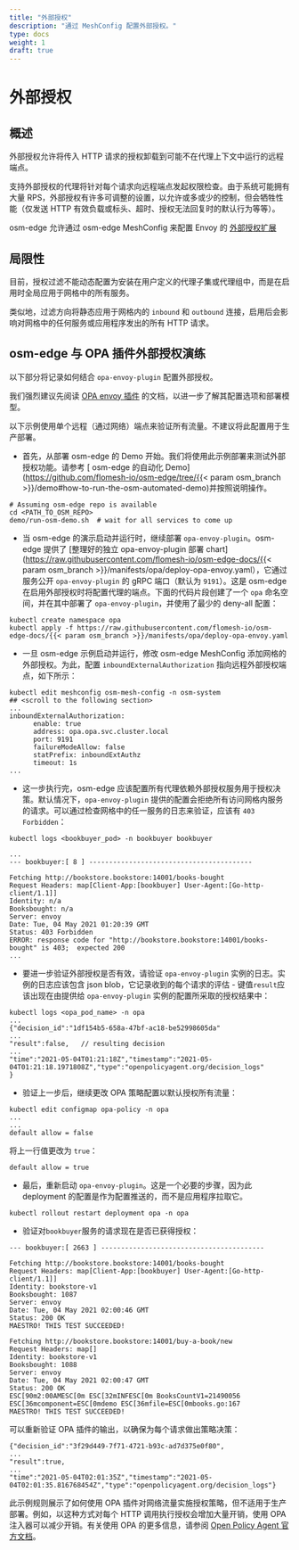 ```yaml
---
title: "外部授权"
description: "通过 MeshConfig 配置外部授权。"
type: docs
weight: 1
draft: true
---
```

# 外部授权

## 概述

外部授权允许将传入 HTTP 请求的授权卸载到可能不在代理上下文中运行的远程端点。

支持外部授权的代理将针对每个请求向远程端点发起权限检查。由于系统可能拥有大量 RPS，外部授权有许多可调整的设置，以允许或多或少的控制，但会牺牲性能（仅发送 HTTP 有效负载或标头、超时、授权无法回复时的默认行为等等）。

osm-edge 允许通过 osm-edge MeshConfig 来配置 Envoy 的 [外部授权扩展](https://www.envoyproxy.io/docs/envoy/latest/configuration/http/http_filters/ext_authz_filter) 

## 局限性

目前，授权过滤不能动态配置为安装在用户定义的代理子集或代理组中，而是在启用时全局应用于网格中的所有服务。

类似地，过滤方向将静态应用于网格内的 `inbound` 和 `outbound` 连接，启用后会影响对网格中的任何服务或应用程序发出的所有 HTTP 请求。


## osm-edge 与 OPA 插件外部授权演练

以下部分将记录如何结合 `opa-envoy-plugin` 配置外部授权。

我们强烈建议先阅读 [OPA envoy 插件](https://github.com/open-policy-agent/opa-envoy-plugin) 的文档，以进一步了解其配置选项和部署模型。

以下示例使用单个远程（通过网络）端点来验证所有流量。不建议将此配置用于生产部署。

- 首先，从部署 osm-edge 的 Demo 开始。我们将使用此示例部署来测试外部授权功能。请参考 [ osm-edge 的自动化 Demo](https://github.com/flomesh-io/osm-edge/tree/{{< param osm_branch >}}/demo#how-to-run-the-osm-automated-demo)并按照说明操作。

```
# Assuming osm-edge repo is available
cd <PATH_TO_OSM_REPO>
demo/run-osm-demo.sh  # wait for all services to come up
```

- 当 osm-edge 的演示启动并运行时，继续部署 `opa-envoy-plugin`。osm-edge 提供了 [整理好的独立 opa-envoy-plugin 部署 chart](https://raw.githubusercontent.com/flomesh-io/osm-edge-docs/{{< param osm_branch >}}/manifests/opa/deploy-opa-envoy.yaml），它通过服务公开 `opa-envoy-plugin` 的 gRPC 端口（默认为 `9191`）。这是 osm-edge 在启用外部授权时将配置代理的端点。下面的代码片段创建了一个 `opa` 命名空间，并在其中部署了 `opa-envoy-plugin`，并使用了最少的 deny-all 配置：

```
kubectl create namespace opa
kubectl apply -f https://raw.githubusercontent.com/flomesh-io/osm-edge-docs/{{< param osm_branch >}}/manifests/opa/deploy-opa-envoy.yaml
```

- 一旦 osm-edge 示例启动并运行，修改 osm-edge MeshConfig 添加网格的外部授权。为此，配置 `inboundExternalAuthorization` 指向远程外部授权端点，如下所示：

```
kubectl edit meshconfig osm-mesh-config -n osm-system
## <scroll to the following section>
...
inboundExternalAuthorization:
      enable: true
      address: opa.opa.svc.cluster.local
      port: 9191
      failureModeAllow: false
      statPrefix: inboundExtAuthz
      timeout: 1s
...
```

- 这一步执行完，osm-edge 应该配置所有代理依赖外部授权服务用于授权决策。默认情况下，`opa-envoy-plugin` 提供的配置会拒绝所有访问网格内服务的请求。可以通过检查网格中的任一服务的日志来验证，应该有 `403 Forbidden`：
```
kubectl logs <bookbuyer_pod> -n bookbuyer bookbuyer
```
```
...
--- bookbuyer:[ 8 ] -----------------------------------------

Fetching http://bookstore.bookstore:14001/books-bought
Request Headers: map[Client-App:[bookbuyer] User-Agent:[Go-http-client/1.1]]
Identity: n/a
Booksbought: n/a
Server: envoy
Date: Tue, 04 May 2021 01:20:39 GMT
Status: 403 Forbidden
ERROR: response code for "http://bookstore.bookstore:14001/books-bought" is 403;  expected 200
...
```

- 要进一步验证外部授权是否有效，请验证 `opa-envoy-plugin` 实例的日志。实例的日志应该包含 json blob，它记录收到的每个请求的评估 - 键值`result`应该出现在由提供给 `opa-envoy-plugin` 实例的配置所采取的授权结果中：
```
kubectl logs <opa_pod_name> -n opa
...
{"decision_id":"1df154b5-658a-47bf-ac18-be52998605da"
...
"result":false,   // resulting decision
...
"time":"2021-05-04T01:21:18Z","timestamp":"2021-05-04T01:21:18.1971808Z","type":"openpolicyagent.org/decision_logs"
}
```

- 验证上一步后，继续更改 OPA 策略配置以默认授权所有流量：

```
kubectl edit configmap opa-policy -n opa
...
...
default allow = false
```
将上一行值更改为 `true`：
```
default allow = true
```

- 最后，重新启动 `opa-envoy-plugin`。这是一个必要的步骤，因为此 deployment 的配置是作为配置推送的，而不是应用程序拉取它。
```
kubectl rollout restart deployment opa -n opa
```

- 验证对`bookbuyer`服务的请求现在是否已获得授权：
```
--- bookbuyer:[ 2663 ] -----------------------------------------

Fetching http://bookstore.bookstore:14001/books-bought
Request Headers: map[Client-App:[bookbuyer] User-Agent:[Go-http-client/1.1]]
Identity: bookstore-v1
Booksbought: 1087
Server: envoy
Date: Tue, 04 May 2021 02:00:46 GMT
Status: 200 OK
MAESTRO! THIS TEST SUCCEEDED!

Fetching http://bookstore.bookstore:14001/buy-a-book/new
Request Headers: map[]
Identity: bookstore-v1
Booksbought: 1088
Server: envoy
Date: Tue, 04 May 2021 02:00:47 GMT
Status: 200 OK
ESC[90m2:00AMESC[0m ESC[32mINFESC[0m BooksCountV1=21490056 ESC[36mcomponent=ESC[0mdemo ESC[36mfile=ESC[0mbooks.go:167
MAESTRO! THIS TEST SUCCEEDED!
```

可以重新验证 OPA 插件的输出，以确保为每个请求做出策略决策：
```
{"decision_id":"3f29d449-7f71-4721-b93c-ad7d375e0f80",
...
"result":true,
...
"time":"2021-05-04T02:01:35Z","timestamp":"2021-05-04T02:01:35.816768454Z","type":"openpolicyagent.org/decision_logs"}
```

此示例规则展示了如何使用 OPA 插件对网络流量实施授权策略，但不适用于生产部署。例如，以这种方式对每个 HTTP 调用执行授权会增加大量开销，使用 OPA 注入器可以减少开销。有关使用 OPA 的更多信息，请参阅 [Open Policy Agent 官方文档](https://www.openpolicyagent.org/docs/latest/)。
